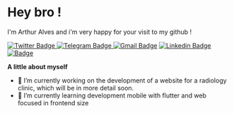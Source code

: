 # Hey bro ! 

I'm Arthur Alves and i'm very happy for your visit to my github !

[        ![Twitter Badge](https://img.shields.io/badge/-Twitter-00ACEE?style=flat-square&labelColor=00ACEE&logo=twitter&logoColor=white&link=https://twitter.com/itsArthurAlves)        ](https://twitter.com/itsArthurAlves) [
![Telegram Badge](https://img.shields.io/badge/-Telegram-0088CC?style=flat-square&logo=telegram&logoColor=white&link=https;//instagram.com/_arthur.alves_)
](https://t.me/itsarthuralves) [![Gmail Badge](https://img.shields.io/badge/-Gmail-dd4b39?style=flat-square&logo=Gmail&logoColor=white&link=mailto:itsarthuralves@gmail.com)](mailto:itsarthuralves@gmail.com) [      ![Linkedin Badge](https://img.shields.io/badge/-Linkedin-0976b4?style=flat-square&logo=Linkedin&logoColor=white&link=https://www.linkedin.com/in/arthur-alves-78a63a161/)](https://www.linkedin.com/in/arthur-alves-78a63a161/) [                                                      ![ Badge](https://img.shields.io/badge/-Website-5F2D48?style=flat-square&logo=appveyor&logoColor=white&link=https;//itsarthuralves.github.io)](https://ARreys.github.io) 

**A little about myself**

- 🔭 I’m currently working on the development of a website for a radiology clinic, which will be in more detail soon.
- 🌱 I’m currently learning development mobile with flutter and web focused in frontend size
<!-- 👯 I’m looking to collaborate on ...
- 🤔 I’m looking for help with ...
- 💬 Ask me about ...
- 📫 How to reach me: ...
- 😄 Pronouns: ...
- ⚡ Fun fact: ...
-->
